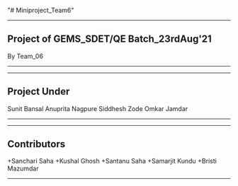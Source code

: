 "# Miniproject_Team6" 
****************************************

Project of GEMS_SDET/QE Batch_23rdAug'21
----------------------------------------
By Team_06

****************************************

-------------
Project Under
-------------
Sunit Bansal
Anuprita Nagpure
Siddhesh Zode
Omkar Jamdar

****************************************

------------
Contributors
------------
+Sanchari Saha
+Kushal Ghosh
+Santanu Saha
+Samarjit Kundu
+Bristi Mazumdar

****************************************
